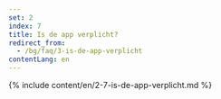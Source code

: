 ```yaml
---
set: 2
index: 7
title: Is de app verplicht?
redirect_from: 
  - /bg/faq/3-is-de-app-verplicht
contentLang: en
---
```

{% include content/en/2-7-is-de-app-verplicht.md %}
